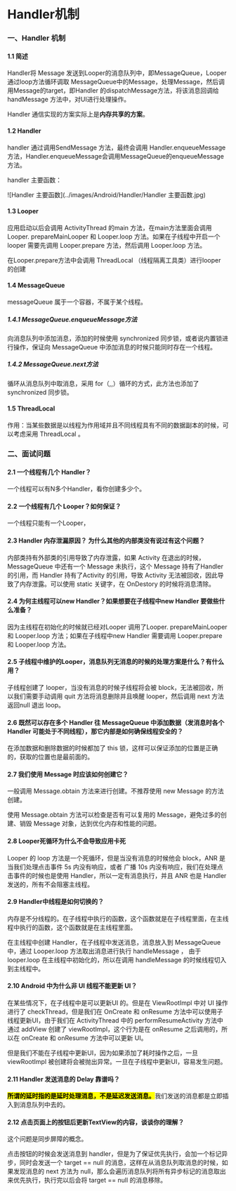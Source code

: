 # Handler机制

### 一、Handler 机制

#### 1.1 简述

Handler将 Message 发送到Looper的消息队列中，即MessageQueue，Looper 通过loop方法循环调取 MessageQueue中的Message，处理Message，然后调用Message的target，即Handler 的dispatchMessage方法，将该消息回调给 handMessage 方法中，对UI进行处理操作。

Handler 通信实现的方案实际上是**内存共享的方案**。

#### 1.2 Handler

handler 通过调用SendMessage 方法，最终会调用 Handler.enqueueMessage方法，Handler.enqueueMessage会调用MessageQueue的enqueueMessage方法。

handler 主要函数：

![Handler 主要函数](../images/Android/Handler/Handler 主要函数.jpg)

#### 1.3 Looper

应用启动以后会调用 ActivityThread 的main 方法，在main方法里面会调用 Looper. prepareMainLooper  和 Looper.loop 方法。如果在子线程中开启一个looper 需要先调用 Looper.prepare 方法，然后调用 Looper.loop 方法。

在Looper.prepare方法中会调用 ThreadLocal （线程隔离工具类）进行looper 的创建

#### 1.4 MessageQueue

messageQueue 属于一个容器，不属于某个线程。

##### 1.4.1 MessageQueue.enqueueMessage方法

向消息队列中添加消息，添加的时候使用  synchronized 同步锁，或者说内置锁进行操作，保证向 MessageQueue 中添加消息的时候只能同时存在一个线程。

##### 1.4.2 MessageQueue.next方法

循环从消息队列中取消息，采用 for（,,）循环的方式，此方法也添加了  synchronized 同步锁。

#### 1.5 ThreadLocal

作用：当某些数据是以线程为作用域并且不同线程具有不同的数据副本的时候，可以考虑采用 ThreadLocal 。



### 二、面试问题

#### 2.1 一个线程有几个 Handler？

一个线程可以有N多个Handler，看你创建多少个。

#### 2.2 一个线程有几个 Looper？如何保证？

一个线程只能有一个Looper，

#### 2.3 Handler 内存泄漏原因？ 为什么其他的内部类没有说过有这个问题？

内部类持有外部类的引用导致了内存泄露，如果 Activity 在退出的时候，MessageQueue 中还有一个 Message 未执行，这个 Message 持有了Handler 的引用，而 Handler 持有了Activity 的引用，导致 Activity 无法被回收，因此导致了内存泄露。可以使用 static 关键字，在 OnDestory 的时候将消息清除。

#### 2.4 为何主线程可以new Handler？如果想要在子线程中new Handler 要做些什么准备？

因为主线程在初始化的时候就已经对Looper 调用了Looper. prepareMainLooper  和 Looper.loop 方法；如果在子线程中new  Handler 需要调用 Looper.prepare 和 Looper.loop 方法。

#### 2.5 子线程中维护的Looper，消息队列无消息的时候的处理方案是什么？有什么用？

子线程创建了 looper，当没有消息的时候子线程将会被 block，无法被回收，所以我们需要手动调用 quit 方法将消息删除并且唤醒 looper，然后调用 next 方法返回null 退出 loop。

####  2.6 既然可以存在多个 Handler 往 MessageQueue 中添加数据（发消息时各个 Handler 可能处于不同线程），那它内部是如何确保线程安全的？

在添加数据和删除数据的时候都加了 this 锁，这样可以保证添加的位置是正确的，获取的位置也是最前面的。

#### 2.7 我们使用 Message 时应该如何创建它？

一般调用 Message.obtain 方法来进行创建。不推荐使用 new Message 的方法创建。

使用 Message.obtain 方法可以检查是否有可以复用的 Message，避免过多的创建、销毁 Message 对象，达到优化内存和性能的问题。

#### 2.8 Looper死循环为什么不会导致应用卡死

Looper 的 loop 方法是一个死循环，但是当没有消息的时候他会 block，ANR 是当我们处理点击事件 5s 内没有响应，或者 广播 10s 内没有响应，我们在处理点击事件的时候也是使用 Handler，所以一定有消息执行，并且 ANR 也是 Handler 发送的，所有不会阻塞主线程。

#### 2.9 Handler中线程是如何切换的？

内存是不分线程的。在子线程中执行的函数，这个函数就是在子线程里面，在主线程中执行的函数，这个函数就是在主线程里面。

在主线程中创建 Handler，在子线程中发送消息，消息放入到 MessageQueue 中，通过 Looper.loop 方法取出消息进行执行 handleMessage ， 由于looper.loop 在主线程中初始化的，所以在调用 handleMessage 的时候线程切入到主线程中。

#### 2.10 Android 中为什么非 UI 线程不能更新 UI？

在某些情况下，在子线程中是可以更新UI 的。但是在 ViewRootImpl 中对 UI 操作进行了 checkThread，但是我们在 OnCreate 和 onResume 方法中可以使用子线程更新UI，由于我们在 ActivityThread 中的 performResumeActivity 方法中通过 addView 创建了 viewRootImpl，这个行为是在 onResume 之后调用的，所以在 onCreate 和 onResume 方法中可以更新 UI。

但是我们不能在子线程中更新UI，因为如果添加了耗时操作之后，一旦 viewRootImpl 被创建将会被抛出异常。一旦在子线程中更新UI，容易发生问题。

#### 2.11 Handler 发送消息的 Delay 靠谱吗？

<mark>**所谓的延时指的是延时处理消息，不是延迟发送消息。**</mark>我们发送的消息都是立即插入到消息队列中去的。



#### 2.12 点击页面上的按钮后更新TextView的内容，谈谈你的理解？

这个问题是同步屏障的概念。

点击按钮的时候会发送消息到 handler，但是为了保证优先执行，会加一个标记异步，同时会发送一个 target == null 的消息，这样在从消息队列取消息的时候，如果发现消息的 next 方法为 null，那么会遍历消息队列将所有异步标记的消息取出来优先执行，执行完以后会将 target == null 的消息移除。



